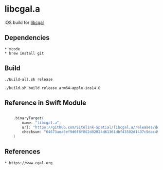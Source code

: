 # libcgal.a
iOS build for [libcgal](https://www.cgal.org)

## Dependencies

    * xcode
    * brew install git


## Build

    ./build-all.sh release

    ./build.sh build release arm64-apple-ios14.0


## Reference in Swift Module

``` swift

    .binaryTarget(
        name: "libcgal.a",
        url: "https://github.com/Sitelink-Spatial/libcgal.a/releases/download/r2/libcgal.a.xcframework.zip",
        checksum: "04673aea5ef9d0f8f802d82824d61361dbf43502d1437c5dac4943059be04c6d"
    )

```

## References

    * https://www.cgal.org